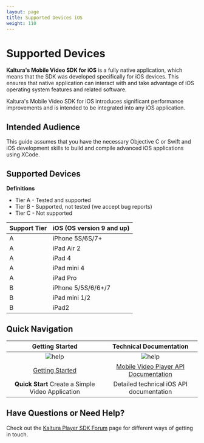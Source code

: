```yaml
---
layout: page
title: Supported Devices iOS
weight: 110
---
```


# Supported Devices 

**Kaltura's Mobile Video SDK for iOS** is a fully native application, which means that the SDK was developed specifically for iOS devices. This ensures that native application can interact with and take advantage of iOS operating system features and related software. 

Kaltura's Mobile Video SDK for iOS introduces significant performance improvements and is intended to be integrated into any iOS application.

## Intended Audience

This guide assumes that you have the necessary Objective C or Swift and iOS development skills to build and compile advanced iOS applications using XCode.

## Supported Devices  

**Definitions**

* Tier A - Tested and supported
* Tier B - Supported, not tested (we accept bug reports)
* Tier C - Not supported

| Support Tier | iOS (OS version 9 and up) |
|--------------|---------------------------|
| A            |      iPhone 5S/6S/7+      |
| A            |         iPad Air 2        |
| A            | iPad 4                    |
| A            | iPad mini 4               |
| A            |          iPad Pro         |
| B            | iPhone 5/5S/6/6+/7        |
| B            | iPad mini 1/2             |
| B            | iPad2                     |

## Quick Navigation


|                                                      Getting Started                                                     |           Technical Documentation           |
|:------------------------------------------------------------------------------------------------------------------------:|:-------------------------------------------:|
|                                           ![help](./v3-images/getStarted.png)                                           |         ![help](./v3-images/TD.png)        |
| [Getting Started](https://vpaas.kaltura.com/documentation/Mobile-Video-Player-SDKs/v3_iOS_GetStarted.html) | [Mobile Video Player API Documentation](https://kaltura.github.io/playkit/api/ios/core/) |
|                                                     **Quick Start** Create a Simple Video Application                                                   |       Detailed technical iOS API documentation      |


## Have Questions or Need Help?  

Check out the [Kaltura Player SDK Forum](https://forum.kaltura.org/c/playkit) page for different ways of getting in touch.
